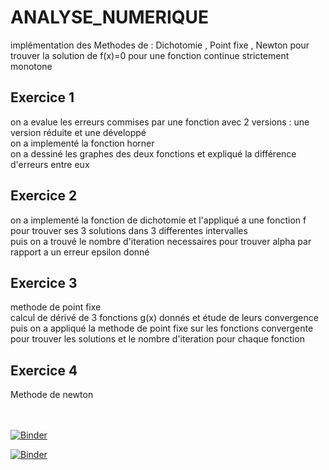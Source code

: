 # ANALYSE_NUMERIQUE
implémentation des Methodes de : Dichotomie , Point fixe , Newton pour trouver la solution de f(x)=0 pour une fonction continue strictement monotone
## Exercice 1
on a evalue les erreurs commises par une fonction avec 2 versions : une version réduite et une développé <br>
on a implementé la fonction horner <br> 
on a dessiné les graphes des deux fonctions et expliqué la différence d'erreurs entre eux <br>
## Exercice 2
on a implementé la fonction de dichotomie et l'appliqué a une fonction f pour trouver ses 3 solutions dans 3 differentes intervalles <br>
puis on a trouvé le nombre d'iteration necessaires pour trouver alpha par rapport a un erreur epsilon donné
## Exercice 3
methode de point fixe <br>
calcul de dérivé de 3 fonctions g(x) donnés  et étude de leurs convergence <br>
puis on a appliqué la methode de point fixe sur les fonctions convergente pour trouver les solutions et le nombre d'iteration pour chaque fonction <br>
## Exercice 4
Methode de newton

<br><br>
[![Binder](https://mybinder.org/badge_logo.svg)](https://mybinder.org/v2/gh/najlahamza/ANALYSE_NUMERIQUE/main?labpath=TP1_E.ipynb)

[![Binder](https://mybinder.org/badge_logo.svg)](https://mybinder.org/v2/gh/najlahamza/ANALYSE_NUMERIQUE/167b38f5cae961a76c77af0fb28024aa74a531db?urlpath=lab%2Ftree%2FTP1%2FTP1_E.ipynb)
